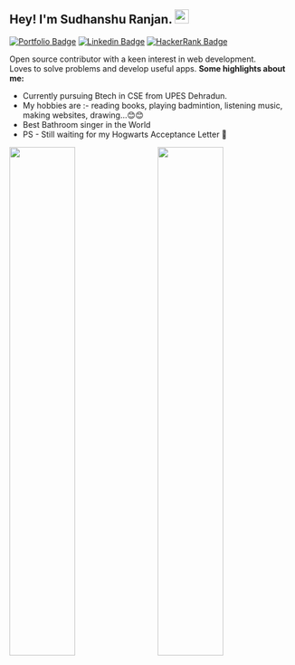## Hey! I'm Sudhanshu Ranjan. <img src="https://media.giphy.com/media/hvRJCLFzcasrR4ia7z/giphy.gif" width="25px" height="25px">

[![Portfolio Badge](https://img.shields.io/badge/-🚀Portfolio-black?style=flat-square/)](https://sudhanshuranjantech.netlify.app/)
[![Linkedin Badge](https://img.shields.io/badge/-Sudhanshu%20Ranjan-blue?style=flat-square&logo=Linkedin&logoColor=white&link=https://www.linkedin.com/in/devsudhanshuranjan/)](https://www.linkedin.com/in/devsudhanshuranjan/)
[![HackerRank Badge](https://img.shields.io/badge/-@devsudhanshu-success?style=flat-square&logo=HackerRank&logoColor=black&link=https://www.hackerrank.com/devsudhanshu/)](https://www.hackerrank.com/profile/devsudhanshu)
<!-- ![Visitors](https://visitor-badge.glitch.me/badge?page_id=DevSudhanshuRanjan&left_color=gray&right_color=blue) - Unneccessary stuff, keeps incrementing on reload -->
  
Open source contributor with a keen interest in web development.<br/>
Loves to solve problems and develop useful apps.
 **Some highlights about me:**

- Currently pursuing Btech in CSE from UPES Dehradun.
- My hobbies are :- reading books, playing badmintion, listening music, making websites, drawing...😊😊
- Best Bathroom singer in the World
- PS - Still waiting for my Hogwarts Acceptance Letter 🦉

<img  src="https://github-readme-stats.vercel.app/api?username=DevSudhanshuRanjan&show_icons=true&hide_border=true&theme=dark" width="48%" align="right" >
<img  src="https://github-readme-streak-stats.herokuapp.com/?user=DevSudhanshuRanjan&theme=dark" width="48%">
